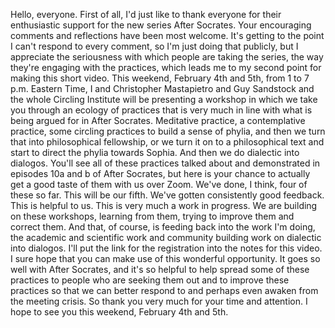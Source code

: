  Hello, everyone. First of all, I'd just like to thank everyone for their enthusiastic support for the new series After Socrates. Your encouraging comments and reflections have been most welcome. It's getting to the point I can't respond to every comment, so I'm just doing that publicly, but I appreciate the seriousness with which people are taking the series, the way they're engaging with the practices, which leads me to my second point for making this short video. This weekend, February 4th and 5th, from 1 to 7 p.m. Eastern Time, I and Christopher Mastapietro and Guy Sandstock and the whole Circling Institute will be presenting a workshop in which we take you through an ecology of practices that is very much in line with what is being argued for in After Socrates. Meditative practice, a contemplative practice, some circling practices to build a sense of phylia, and then we turn that into philosophical fellowship, or we turn it on to a philosophical text and start to direct the phylia towards Sophia. And then we do dialectic into dialogos. You'll see all of these practices talked about and demonstrated in episodes 10a and b of After Socrates, but here is your chance to actually get a good taste of them with us over Zoom. We've done, I think, four of these so far. This will be our fifth. We've gotten consistently good feedback. This is helpful to us. This is very much a work in progress. We are building on these workshops, learning from them, trying to improve them and correct them. And that, of course, is feeding back into the work I'm doing, the academic and scientific work and community building work on dialectic into dialogos. I'll put the link for the registration into the notes for this video. I sure hope that you can make use of this wonderful opportunity. It goes so well with After Socrates, and it's so helpful to help spread some of these practices to people who are seeking them out and to improve these practices so that we can better respond to and perhaps even awaken from the meeting crisis. So thank you very much for your time and attention. I hope to see you this weekend, February 4th and 5th.
